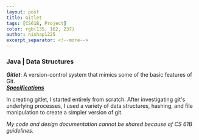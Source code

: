 ```yaml
---
layout: post
title: Gitlet
tags: [CS61B, Project]
color: rgb(135, 162, 237)
author: nishap1225
excerpt_separator: <!--more-->
---
```

### Java | Data Structures   
<!--more-->

***Gitlet***: A version-control system that mimics some of the basic features of  Git.   
[***Specifications***](https://inst.eecs.berkeley.edu/~cs61b/sp20/materials/proj/proj3/index.html)  

In creating gitlet, I started entirely from scratch. After investigating git's underlying processes, I used a variety of data structures, hashing, and file manipulation to create a simpler version of git.

*My code and design documentation cannot be shared because of CS 61B guidelines.*
